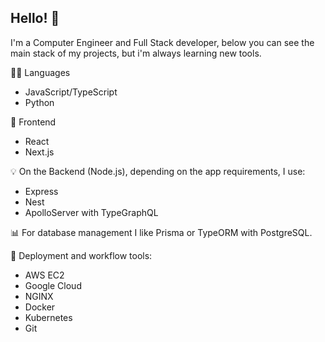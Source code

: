 ## Hello! 👋

I'm a Computer Engineer and Full Stack developer, below you can see the main stack of my projects, but i'm always learning new tools.

🧑‍💻 Languages
 - JavaScript/TypeScript
 - Python

💅 Frontend
 - React 
 - Next.js

💡 On the Backend (Node.js), depending on the app requirements, I use:
 - Express
 - Nest
 - ApolloServer with TypeGraphQL

📊 For database management I like Prisma or TypeORM with PostgreSQL.

🚀 Deployment and workflow tools:
 - AWS EC2
 - Google Cloud
 - NGINX
 - Docker
 - Kubernetes
 - Git
